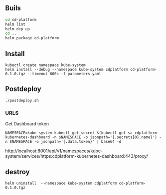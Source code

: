 
## Buils

```bash
cd cd-platform
helm lint
helm dep up
cd ..
helm package cd-platform
```

## Install

```
kubectl create namespace kube-system
helm install --debug --namespace kube-system cdplatform cd-platform-0.1.0.tgz --timeout 600s -f parameters.yaml

```

## Postdeploy

```
./postdeploy.sh
```

### URLS

Get Dashboard token
```
NAMESPACE=kube-system kubectl get secret $(kubectl get sa cdplatform-kubernetes-dashboard -n $NAMESPACE -o jsonpath='{.secrets[0].name}') -n $NAMESPACE -o jsonpath='{.data.token}' | base64 -d
```
http://localhost:8001/api/v1/namespaces/kube-system/services/https:cdplatform-kubernetes-dashboard:443/proxy/


## destroy

```
helm uninstall  --namespace kube-system cdplatform cd-platform-0.1.0.tgz
```
